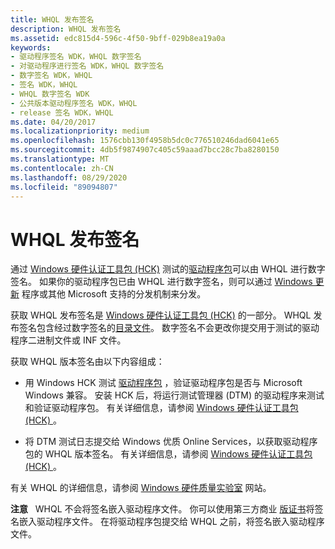 ```yaml
---
title: WHQL 发布签名
description: WHQL 发布签名
ms.assetid: edc815d4-596c-4f50-9bff-029b8ea19a0a
keywords:
- 驱动程序签名 WDK，WHQL 数字签名
- 对驱动程序进行签名 WDK，WHQL 数字签名
- 数字签名 WDK，WHQL
- 签名 WDK，WHQL
- WHQL 数字签名 WDK
- 公共版本驱动程序签名 WDK，WHQL
- release 签名 WDK，WHQL
ms.date: 04/20/2017
ms.localizationpriority: medium
ms.openlocfilehash: 1576cbb130f4958b5dc0c776510246dad6041e65
ms.sourcegitcommit: 4db5f9874907c405c59aaad7bcc28c7ba8280150
ms.translationtype: MT
ms.contentlocale: zh-CN
ms.lasthandoff: 08/29/2020
ms.locfileid: "89094807"
---
```

# <a name="whql-release-signature"></a>WHQL 发布签名


通过 [Windows 硬件认证工具包 (HCK)](https://go.microsoft.com/fwlink/p/?linkid=254893) 测试的[驱动程序包](driver-packages.md)可以由 WHQL 进行数字签名。 如果你的驱动程序包已由 WHQL 进行数字签名，则可以通过 [Windows 更新](/windows-hardware/drivers) 程序或其他 Microsoft 支持的分发机制来分发。

获取 WHQL 发布签名是 [Windows 硬件认证工具包 (HCK)](https://go.microsoft.com/fwlink/p/?linkid=254893) 的一部分。 WHQL 发布签名包含经过数字签名的[目录文件](catalog-files.md)。 数字签名不会更改你提交用于测试的驱动程序二进制文件或 INF 文件。

获取 WHQL 版本签名由以下内容组成：

-   用 Windows HCK 测试 [驱动程序包](driver-packages.md) ，验证驱动程序包是否与 Microsoft Windows 兼容。 安装 HCK 后，将运行测试管理器 (DTM) 的驱动程序来测试和验证驱动程序包。 有关详细信息，请参阅 [Windows 硬件认证工具包 (HCK) ](https://go.microsoft.com/fwlink/p/?linkid=254893)。

-   将 DTM 测试日志提交给 Windows 优质 Online Services，以获取驱动程序包的 WHQL 版本签名。 有关详细信息，请参阅 [Windows 硬件认证工具包 (HCK) ](https://go.microsoft.com/fwlink/p/?linkid=254893)。

有关 WHQL 的详细信息，请参阅 [Windows 硬件质量实验室](https://go.microsoft.com/fwlink/p/?linkid=8705) 网站。

**注意**   WHQL 不会将签名嵌入驱动程序文件。 你可以使用第三方商业 [版证书](release-certificates.md)将签名嵌入驱动程序文件。 在将驱动程序包提交给 WHQL 之前，将签名嵌入驱动程序文件。

 

 

